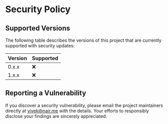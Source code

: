 # Security Policy

## Supported Versions

The following table describes the versions of this project that are currently supported with security updates:

| Version | Supported |
| ------- | --------- |
| 0.x.x   | :x:       |
| 1.x.x   | :x:       |

## Reporting a Vulnerability

If you discover a security vulnerability, please email the project maintainers directly at vivek@nair.me with the details. Your efforts to responsibly disclose your findings are sincerely appreciated.
